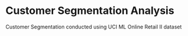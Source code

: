 # Customer Segmentation Analysis
Customer Segmentation conducted using UCI ML Online Retail II dataset
